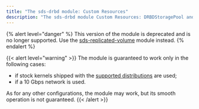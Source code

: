 ```yaml
---
title: "The sds-drbd module: Custom Resources"
description: "The sds-drbd module Custom Resources: DRBDStoragePool and DRBDStorageClass."
---
```


{% alert level="danger" %}
This version of the module is deprecated and is no longer supported. Use the [sds-replicated-volume](https://deckhouse.ru/modules/sds-replicated-volume/stable/) module instead.
{% endalert %}

{{< alert level="warning" >}}
The module is guaranteed to work only in the following cases:
- if stock kernels shipped with the [supported distributions](https://deckhouse.io/documentation/v1/supported_versions.html#linux) are used;
- if a 10 Gbps network is used.

As for any other configurations, the module may work, but its smooth operation is not guaranteed.
{{< /alert >}}
